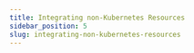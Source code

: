 ```yaml
---
title: Integrating non-Kubernetes Resources
sidebar_position: 5
slug: integrating-non-kubernetes-resources
---
```

<!---
* I'm not sure how I would integrate my non-k8s resources with my Deck workflows (e.g. we use Google's Cloud SQL and Cloud Storage services)
--->